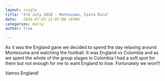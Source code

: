 ```yaml
---
layout: single
title: "3rd July 2018 - Montezuma, Costa Rica"
date:   2018-07-03 22:07:00 +0300
categories: daily
author: true

---
```



As it was the England gane we decided to spend the day relaxing around Montezuma and watching the football. It was England vs Colombia and as we spent the whole of the group stages in Colombia I had a soft spot for them but not enough for me to want England to lose. Fortunately we won!!!

Vamos England!
